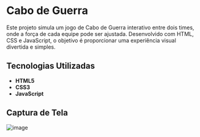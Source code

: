 # Cabo de Guerra

Este projeto simula um jogo de Cabo de Guerra interativo entre dois times, onde a força de cada equipe pode ser ajustada. Desenvolvido com HTML, CSS e JavaScript, o objetivo é proporcionar uma experiência visual divertida e simples.

## Tecnologias Utilizadas

- **HTML5**
- **CSS3**
- **JavaScript**

## Captura de Tela
  ![image](https://github.com/user-attachments/assets/c92e11a7-df52-47fe-998a-72c72a26b9ce)
